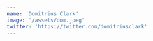 ```yaml
---
name: 'Domitrius Clark'
image: '/assets/dom.jpeg'
twitter: 'https://twitter.com/domitriusclark'
---
```

